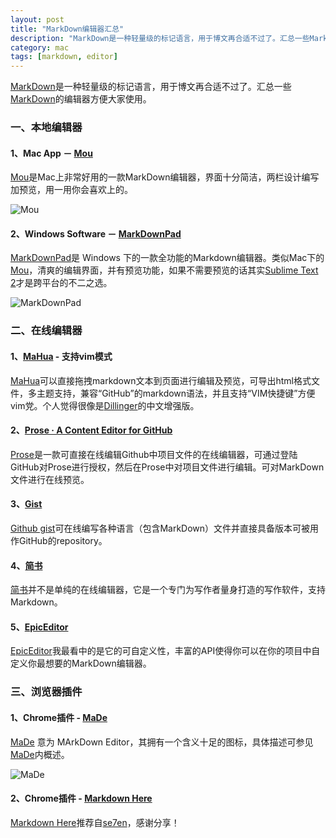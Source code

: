 ```yaml
---
layout: post
title: "MarkDown编辑器汇总"
description: "MarkDown是一种轻量级的标记语言，用于博文再合适不过了。汇总一些MarkDown的编辑器方便大家使用。"
category: mac
tags: [markdown, editor]
---
```

[MarkDown](http://markdown.tw/)是一种轻量级的标记语言，用于博文再合适不过了。汇总一些[MarkDown](http://markdown.tw/)的编辑器方便大家使用。

### 一、本地编辑器
#### 1、Mac App － [Mou](http://mouapp.com/)
[Mou](http://mouapp.com/)是Mac上非常好用的一款MarkDown编辑器，界面十分简洁，两栏设计编写加预览，用一用你会喜欢上的。

![Mou](https://cdn.jsdelivr.net/gh/jervyshi/jervyshi.github.io/assets/images/713d9449jw1e4h6zdb2h9j20s60k60w5.jpg)

#### 2、Windows Software － [MarkDownPad](http://markdownpad.com/)
[MarkDownPad](http://markdownpad.com/)是 Windows 下的一款全功能的Markdown编辑器。类似Mac下的[Mou](http://mouapp.com/)，清爽的编辑界面，并有预览功能，如果不需要预览的话其实[Sublime Text 2](http://www.sublimetext.com/2)才是跨平台的不二之选。

![MarkDownPad](https://cdn.jsdelivr.net/gh/jervyshi/jervyshi.github.io/assets/images/713d9449jw1e4h7flnkhfj20q40ibn2a.jpg)

### 二、在线编辑器
#### 1、[MaHua](http://mahua.jser.me/) - 支持vim模式
[MaHua](http://mahua.jser.me/)可以直接拖拽markdown文本到页面进行编辑及预览，可导出html格式文件，多主题支持，兼容“GitHub”的markdown语法，并且支持“VIM快捷键”方便vim党。个人觉得很像是[Dillinger](http://dillinger.io/)的中文增强版。
#### 2、[Prose · A Content Editor for GitHub](http://prose.io/)
[Prose](http://prose.io/)是一款可直接在线编辑Github中项目文件的在线编辑器，可通过登陆GitHub对Prose进行授权，然后在Prose中对项目文件进行编辑。可对MarkDown文件进行在线预览。
#### 3、[Gist](https://gist.github.com/)
[Github gist](https://gist.github.com/)可在线编写各种语言（包含MarkDown）文件并直接具备版本可被用作GitHub的repository。
#### 4、[简书](http://jianshu.io/)
[简书](http://jianshu.io/)并不是单纯的在线编辑器，它是一个专门为写作者量身打造的写作软件，支持 Markdown。
#### 5、[EpicEditor](http://epiceditor.com/)
[EpicEditor](http://epiceditor.com/)我最看中的是它的可自定义性，丰富的API使得你可以在你的项目中自定义你最想要的MarkDown编辑器。

### 三、浏览器插件
#### 1、Chrome插件 - [MaDe](https://chrome.google.com/webstore/detail/made/oknndfeeopgpibecfjljjfanledpbkog)
[MaDe](https://chrome.google.com/webstore/detail/made/oknndfeeopgpibecfjljjfanledpbkog) 意为 MArkDown Editor，其拥有一个含义十足的图标，具体描述可参见[MaDe](https://chrome.google.com/webstore/detail/made/oknndfeeopgpibecfjljjfanledpbkog)内概述。

![MaDe](https://cdn.jsdelivr.net/gh/jervyshi/jervyshi.github.io/assets/images/713d9449jw1e4ha4j79qnj201e01ea9u.jpg)

#### 2、Chrome插件 - [Markdown Here](https://chrome.google.com/webstore/detail/markdown-here/elifhakcjgalahccnjkneoccemfahfoa)
[Markdown Here](https://chrome.google.com/webstore/detail/markdown-here/elifhakcjgalahccnjkneoccemfahfoa)推荐自[se7en](http://twitter.com/prime3721)，感谢分享！
